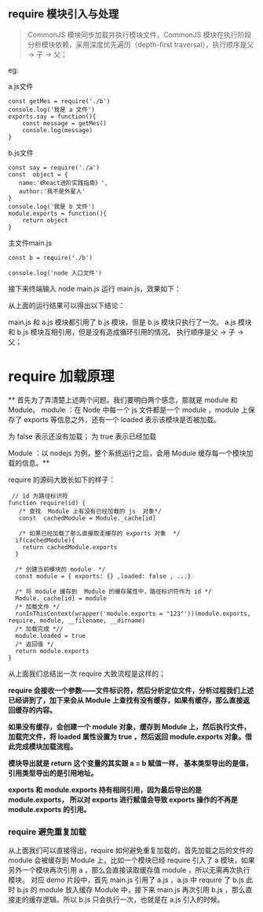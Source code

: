 
## require 模块引入与处理
> CommonJS 模块同步加载并执行模块文件，CommonJS 模块在执行阶段分析模块依赖，采用深度优先遍历（depth-first traversal），执行顺序是父 -> 子 -> 父；


eg:

a.js文件
```
const getMes = require('./b')
console.log('我是 a 文件')
exports.say = function(){
    const message = getMes()
    console.log(message)
}
```

b.js文件
```
const say = require('./a')
const  object = {
   name:'《React进阶实践指南》',
   author:'我不是外星人'
}
console.log('我是 b 文件')
module.exports = function(){
    return object
}
```

主文件main.js

```const a = require('./a')
const b = require('./b')

console.log('node 入口文件')

```

接下来终端输入 node main.js 运行 main.js，效果如下：

从上面的运行结果可以得出以下结论：

main.js 和 a.js 模块都引用了 b.js 模块，但是 b.js 模块只执行了一次。
a.js 模块 和 b.js 模块互相引用，但是没有造成循环引用的情况。
执行顺序是父 -> 子 -> 父；








# require 加载原理

** 首先为了弄清楚上述两个问题。我们要明白两个感念，那就是 module 和 Module。
module ：在 Node 中每一个 js 文件都是一个 module ，module 上保存了 exports 等信息之外，还有一个 loaded 表示该模块是否被加载。

为 false 表示还没有加载；
为 true 表示已经加载

Module ：以 nodejs 为例，整个系统运行之后，会用 Module 缓存每一个模块加载的信息。**

require 的源码大致长如下的样子：
```
 // id 为路径标识符
function require(id) {
   /* 查找  Module 上有没有已经加载的 js  对象*/
   const  cachedModule = Module._cache[id]
   
   /* 如果已经加载了那么直接取走缓存的 exports 对象  */
  if(cachedModule){
    return cachedModule.exports
  }
 
  /* 创建当前模块的 module  */
  const module = { exports: {} ,loaded: false , ...}

  /* 将 module 缓存到  Module 的缓存属性中，路径标识符作为 id */  
  Module._cache[id] = module
  /* 加载文件 */
  runInThisContext(wrapper('module.exports = "123"'))(module.exports, require, module, __filename, __dirname)
  /* 加载完成 *//
  module.loaded = true 
  /* 返回值 */
  return module.exports
}
```
从上面我们总结出一次 require 大致流程是这样的；

**require 会接收一个参数——文件标识符，然后分析定位文件，分析过程我们上述已经讲到了，加下来会从 Module 上查找有没有缓存，如果有缓存，那么直接返回缓存的内容。**

**如果没有缓存，会创建一个 module 对象，缓存到 Module 上，然后执行文件，加载完文件，将 loaded 属性设置为 true ，然后返回 module.exports 对象。借此完成模块加载流程。**


**模块导出就是 return 这个变量的其实跟 a = b 赋值一样， 基本类型导出的是值， 引用类型导出的是引用地址。**


**exports 和 module.exports 持有相同引用，因为最后导出的是 module.exports， 所以对 exports 进行赋值会导致 exports 操作的不再是 module.exports 的引用。**


### require 避免重复加载

从上面我们可以直接得出，require 如何避免重复加载的，首先加载之后的文件的 module 会被缓存到 Module 上，比如一个模块已经 require 引入了 a 模块，如果另外一个模块再次引用 a ，那么会直接读取缓存值 module ，所以无需再次执行模块。
对应 demo 片段中，首先 main.js 引用了 a.js ，a.js 中 require 了 b.js 此时 b.js 的 module 放入缓存 Module 中，接下来 main.js 再次引用  b.js ，那么直接走的缓存逻辑。所以 b.js 只会执行一次，也就是在 a.js 引入的时候。




